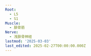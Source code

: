 ```yaml
---
Root:
  - L5
  - S1
Muscle:
  - 腓骨筋
Nerve:
  - 浅腓骨神経
lastmod: '2025-03-03'
last_edited: 2025-02-27T00:00:00.000Z
---
```




